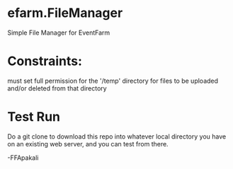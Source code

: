 # efarm.FileManager
Simple File Manager for EventFarm

# Constraints:
must set full permission for the '/temp' directory for files to be uploaded and/or deleted from that directory

# Test Run
Do a git clone to download this repo into whatever local directory you have on an existing web server, and you can test from there.

-FFApakali

